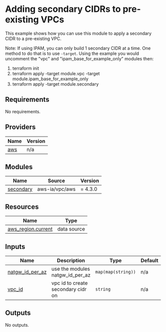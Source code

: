 <!-- BEGIN_TF_DOCS -->
# Adding secondary CIDRs to pre-existing VPCs

This example shows how you can use this module to apply a secondary CIDR to a pre-existing VPC.

Note: If using IPAM, you can only build 1 secondary CIDR at a time. One method to do that is to use `-target`. Using the example you would uncomment the "vpc" and "ipam\_base\_for\_example\_only" modules then:

1. terraform init
1. terraform apply -target module.vpc -target module.ipam\_base\_for\_example\_only
1. terraform apply -target module.secondary

## Requirements

No requirements.

## Providers

| Name | Version |
|------|---------|
| <a name="provider_aws"></a> [aws](#provider\_aws) | n/a |

## Modules

| Name | Source | Version |
|------|--------|---------|
| <a name="module_secondary"></a> [secondary](#module\_secondary) | aws-ia/vpc/aws | = 4.3.0 |

## Resources

| Name | Type |
|------|------|
| [aws_region.current](https://registry.terraform.io/providers/hashicorp/aws/latest/docs/data-sources/region) | data source |

## Inputs

| Name | Description | Type | Default | Required |
|------|-------------|------|---------|:--------:|
| <a name="input_natgw_id_per_az"></a> [natgw\_id\_per\_az](#input\_natgw\_id\_per\_az) | use the modules natgw\_id\_per\_az | `map(map(string))` | n/a | yes |
| <a name="input_vpc_id"></a> [vpc\_id](#input\_vpc\_id) | vpc id to create secondary cidr on | `string` | n/a | yes |

## Outputs

No outputs.
<!-- END_TF_DOCS -->